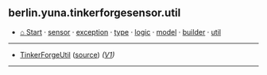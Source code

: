
## berlin.yuna.tinkerforgesensor.util
* [⌂ Start](https://github.com/YunaBraska/tinkerforge-sensor/blob/master/readmeDoc/README.md) · [sensor](https://github.com/YunaBraska/tinkerforge-sensor/blob/master/readmeDoc/berlin/yuna/tinkerforgesensor/model/sensor/README.md) · [exception](https://github.com/YunaBraska/tinkerforge-sensor/blob/master/readmeDoc/berlin/yuna/tinkerforgesensor/model/exception/README.md) · [type](https://github.com/YunaBraska/tinkerforge-sensor/blob/master/readmeDoc/berlin/yuna/tinkerforgesensor/model/type/README.md) · [logic](https://github.com/YunaBraska/tinkerforge-sensor/blob/master/readmeDoc/berlin/yuna/tinkerforgesensor/logic/README.md) · [model](https://github.com/YunaBraska/tinkerforge-sensor/blob/master/readmeDoc/berlin/yuna/tinkerforgesensor/model/README.md) · [builder](https://github.com/YunaBraska/tinkerforge-sensor/blob/master/readmeDoc/berlin/yuna/tinkerforgesensor/model/builder/README.md) · [util](https://github.com/YunaBraska/tinkerforge-sensor/blob/master/readmeDoc/berlin/yuna/tinkerforgesensor/util/README.md)

---

* [TinkerForgeUtil](https://github.com/YunaBraska/tinkerforge-sensor/blob/master/readmeDoc/berlin/yuna/tinkerforgesensor/util/TinkerForgeUtil.md) ([source](https://github.com/YunaBraska/tinkerforge-sensor/blob/master/src/main/java/berlin/yuna/tinkerforgesensor/util/TinkerForgeUtil.java)) *([V1](https://github.com/YunaBraska/tinkerforge-sensor/blob/master/src/main/java/berlin/yuna/tinkerforgesensor/util/TinkerForgeUtil.java))*
---
